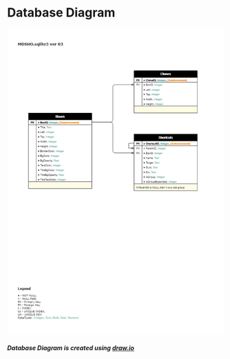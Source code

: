 # Database Diagram

![MDSHO Database Diagram](MDSHO.sqlite3.png)

##### Database Diagram is created using [draw.io](https://www.draw.io/)
